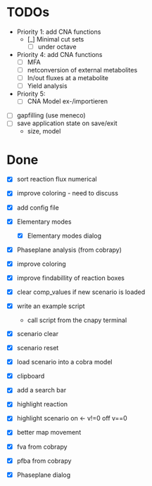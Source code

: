 # TODOs

- Priority 1: add CNA functions
  - [_] Minimal cut sets
    - [ ] under octave

- Priority 4: add CNA functions
  - [ ] MFA
  - [ ] netconversion of external metabolites
  - [ ] In/out fluxes at a metabolite
  - [ ] Yield analysis
- Priority 5:
  - [ ] CNA Model ex-/importieren
- [ ] gapfilling (use meneco)
- [ ] save application state on save/exit
  - size, model

# Done

- [x] sort reaction flux numerical
- [x] improve coloring - need to discuss
- [x] add config file
- [x] Elementary modes
  - [x] Elementary modes dialog
- [X] Phaseplane analysis (from cobrapy)
- [X] improve coloring

- [x] improve findabillity of reaction boxes

- [x] clear comp_values if new scenario is loaded
- [x] write an example script
  - call script from the cnapy terminal

- [x] scenario clear
- [x] scenario reset
- [x] load scenario into a cobra model

- [x] clipboard
- [x] add a search bar
- [x] highlight reaction
- [x] highlight scenario on <- v!=0 off v==0
- [x] better map movement
- [x] fva from cobrapy
- [x] pfba from cobrapy
- [x] Phaseplane dialog
